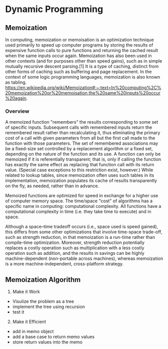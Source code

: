 # Dynamic Programming
## Memoization
In computing, memoization or memoisation is an optimization technique used primarily to speed up computer programs by storing the results of expensive function calls to pure functions and returning the cached result when the same inputs occur again. Memoization has also been used in other contexts (and for purposes other than speed gains), such as in simple mutually recursive descent parsing.[1] It is a type of caching, distinct from other forms of caching such as buffering and page replacement. In the context of some logic programming languages, memoization is also known as tabling.
https://en.wikipedia.org/wiki/Memoization#:~:text=In%20computing%2C%20memoization%20or%20memoisation,the%20same%20inputs%20occur%20again.

### Overview

A memoized function "remembers" the results corresponding to some set of specific inputs. Subsequent calls with remembered inputs return the remembered result rather than recalculating it, thus eliminating the primary cost of a call with given parameters from all but the first call made to the function with those parameters. The set of remembered associations may be a fixed-size set controlled by a replacement algorithm or a fixed set, depending on the nature of the function and its use. A function can only be memoized if it is referentially transparent; that is, only if calling the function has exactly the same effect as replacing that function call with its return value. (Special case exceptions to this restriction exist, however.) While related to lookup tables, since memoization often uses such tables in its implementation, memoization populates its cache of results transparently on the fly, as needed, rather than in advance.

Memoized functions are optimized for speed in exchange for a higher use of computer memory space. The time/space "cost" of algorithms has a specific name in computing: computational complexity. All functions have a computational complexity in time (i.e. they take time to execute) and in space.

Although a space–time tradeoff occurs (i.e., space used is speed gained), this differs from some other optimizations that involve time-space trade-off, such as strength reduction, in that memoization is a run-time rather than compile-time optimization. Moreover, strength reduction potentially replaces a costly operation such as multiplication with a less costly operation such as addition, and the results in savings can be highly machine-dependent (non-portable across machines), whereas memoization is a more machine-independent, cross-platform strategy.


## Memoization Algorithm
1. Make it Work
- Visulize the problem as a tree
- implement the tree using recursion
- test it

2. Make it Efficient
- add in memo object
- add a base case to return memo values
- store return values into the memo